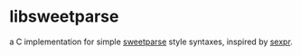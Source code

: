 # libsweetparse
a C implementation for simple 
[sweetparse](http://srfi.schemers.org/srfi-110/srfi-110.html#specification) 
style syntaxes, inspired by [sexpr](http://sexpr.sourceforge.net/).
